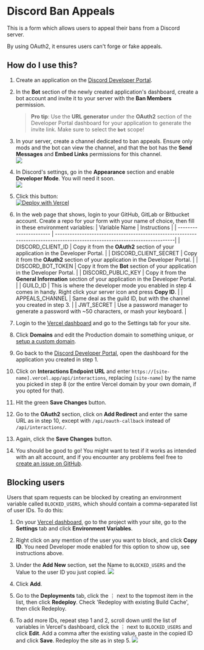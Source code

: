 # Discord Ban Appeals

This is a form which allows users to appeal their bans from a Discord server.

By using OAuth2, it ensures users can't forge or fake appeals.

## How do I use this?

1. Create an application on the [Discord Developer Portal](https://discord.com/developers/applications).

2. In the **Bot** section of the newly created application's dashboard, create a bot account and invite it to your server with the **Ban Members** permission.  
   > **Pro tip**: Use the **URL generator** under the **OAuth2** section of the Developer Portal dashboard for your application to generate the invite link. Make sure to select the **`bot`** scope!

3. In your server, create a channel dedicated to ban appeals. Ensure only mods and the bot can view the channel, and that the bot has the **Send Messages** and **Embed Links** permissions for this channel.  
   ![](https://cdn.discordapp.com/attachments/688870664941076514/743300978119278642/unknown.png)

4. In Discord's settings, go in the **Appearance** section and enable **Developer Mode**. You will need it soon.  
   ![](https://cdn.discordapp.com/attachments/688870664941076514/743301339752169522/unknown.png)

5. Click this button:  
   [![Deploy with Vercel](https://vercel.com/button)](https://vercel.com/new/clone?repository-url=https%3A%2F%2Fgithub.com%2FMicrosoft-community%2Fdiscord-ban-appeals&env=DISCORD_CLIENT_ID,DISCORD_CLIENT_SECRET,DISCORD_BOT_TOKEN,DISCORD_PUBLIC_KEY,GUILD_ID,APPEALS_CHANNEL,JWT_SECRET&envDescription=Environment%20variables%20required%20for%20the%20form%20to%20function.&envLink=https%3A%2F%2Fgithub.com%2FMicrosoft-community%2Fdiscord-ban-appeals%23how-do-i-use-this&project-name=discord-ban-appeals&demo-title=Discord%20Ban%20Appeals&demo-description=A%20sample%20ban%20appeal%20form%20for%20Discord%20with%20OAuth2%20support.)

6. In the web page that shows, login to your GitHub, GitLab or Bitbucket account. Create a repo for your form with your name of choice, then fill in these environment variables:
   | Variable Name          | Instructions                                                                                                               |
   | ---------------------- | ---------------------------------------------------------------------------------------------------------------------------|
   | DISCORD_CLIENT_ID      | Copy it from the **OAuth2** section of your application in the Developer Portal.                                           |
   | DISCORD_CLIENT_SECRET  | Copy it from the **OAuth2** section of your application in the Developer Portal.                                           |
   | DISCORD_BOT_TOKEN      | Copy it from the **Bot** section of your application in the Developer Portal.                                              |
   | DISCORD_PUBLIC_KEY     | Copy it from the **General Information** section of your application in the Developer Portal.                              |
   | GUILD_ID               | This is where the developer mode you enabled in step 4 comes in handy. Right click your server icon and press **Copy ID**. |
   | APPEALS_CHANNEL        | Same deal as the guild ID, but with the channel you created in step 3.                                                   |
   | JWT_SECRET             | Use a password manager to generate a password with ~50 characters, or mash your keyboard.                                  |

7. Login to the [Vercel dashboard](https://vercel.com/dasboard) and go to the Settings tab for your site.

8. Click **Domains** and edit the Production domain to something unique, or [setup a custom domain](https://vercel.com/docs/concepts/projects/custom-domains).

9. Go back to the [Discord Developer Portal](https://discord.com/developers/applications), open the dashboard for the application you created in step 1.

10. Click on **Interactions Endpoint URL** and enter `https://[site-name].vercel.app/api/interactions`, replacing `[site-name]` by the name you picked in step 8 (or the entire Vercel domain by your own domain, if you opted for that).

11. Hit the green **Save Changes** button.

12. Go to the **OAuth2** section, click on **Add Redirect** and enter the same URL as in step 10, except with `/api/oauth-callback` instead of `/api/interactions/`.

13. Again, click the **Save Changes** button.

14. You should be good to go! You might want to test if it works as intended with an alt account, and if you encounter any problems feel free to [create an issue on GitHub](https://github.com/Microsoft-community/discord-ban-appeals/issues/new).

## Blocking users

Users that spam requests can be blocked by creating an environment variable called `BLOCKED_USERS`, which should contain a comma-separated list of user IDs. To do this:

1. On your [Vercel dashboard](https://vercel.com/dashboard), go to the project with your site, go to the **Settings** tab and click **Environment Variables**. 

2. Right click on any mention of the user you want to block, and click **Copy ID**. You need Developer mode enabled for this option to show up, see instructions above.

3. Under the **Add New** section, set the Name to `BLOCKED_USERS` and the Value to the user ID you just copied.
   ![](https://cdn.discordapp.com/attachments/935792341044850708/939521182540120064/unknown.png)

4. Click **Add**.

5. Go to the **Deployments** tab, click the ⋮ next to the topmost item in the list, then click **Redeploy**.
Check 'Redeploy with existing Build Cache', then click Redeploy.

6. To add more IDs, repeat step 1 and 2, scroll down until the list of variables in Vercel's dashboard, click the ⋮ next to `BLOCKED_USERS` and click **Edit**. Add a comma after the existing value, paste in the copied ID and click **Save**. Redeploy the site as in step 5.
   ![](https://cdn.discordapp.com/attachments/935792341044850708/939526460002156554/SZ704XbmSp.gif)
